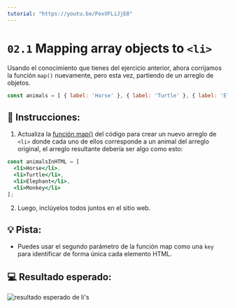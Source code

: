 ```yaml
---
tutorial: "https://youtu.be/PexVFLiJjE8"
---
```



# `02.1` Mapping array objects to `<li>`

Usando el conocimiento que tienes del ejercicio anterior, ahora corrijamos la función `map()` nuevamente, pero esta vez, partiendo de un arreglo de objetos.

```js
const animals = [ { label: 'Horse' }, { label: 'Turtle' }, { label: 'Elephant' }, { label: 'Monkey' } ];
```

## 📝 Instrucciones:

1. Actualiza la [función map()](https://medium.com/poka-techblog/simplify-your-javascript-use-map-reduce-and-filter-bd02c593cc2d) del código para crear un nuevo arreglo de `<li>` donde cada uno de ellos corresponde a un animal del arreglo original, el arreglo resultante debería ser algo como esto:

```jsx
const animalsInHTML = [
  <li>Horse</li>,
  <li>Turtle</li>,
  <li>Elephant</li>,
  <li>Monkey</li>
];
```

2. Luego, inclúyelos todos juntos en el sitio web.

## 💡 Pista:

+ Puedes usar el segundo parámetro de la función map como una `key` para identificar de forma única cada elemento HTML.

## 💻 Resultado esperado:

![resultado esperado de li's](../../.learn/assets/02.1-1.png?raw=true)
